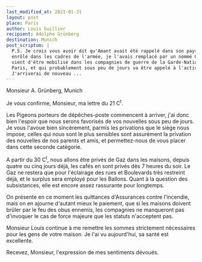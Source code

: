 ```yaml
---
last_modified_at: 2021-01-31
layout: post
place: Paris
author: Louis Guillier
recipient: Adolphe Grünberg
destination: Munich
post_scriptum: |
  P.S. Je crois vous avoir dit qu'Amant avait été rappelé dans son pays pour être
  enrôlé dans les cadres de l'armée, je l'avais remplacé par un nommé Georges qui
  vient d'être mobilisé dans les compagnies de guerre de la Garde-Nationale de
  Paris, et qui probablement sous peu de jours va être appelé à l'activité.
  J'arriverai de nouveau ...
---
```


Monsieur A. Grünberg, Munich


Je vous confirme, Monsieur, ma lettre du 21 C<sup>t</sup>.


Les Pigeons porteurs de dépêches-poste commencent à arriver, j'ai donc bien
l'espoir que nous serons favorisés de vos nouvelles sous peu de jours.
Je vous l'avoue bien sincèrement, parmis les privations que le siège nous
impose, celles qui nous sont le plus sensibles sont assurément la privation des
nouvelles de nos parents et amis, et permettez-nous de vous placer dans cette
seconde catégorie.

A partir du 30 C<sup>t</sup>, nous allons être privés de Gaz dans les maisons, depuis
quatre ou cinq jours déjà, les cafés en sont privés dès 7 heures du soir.
Le Gaz ne restera que pour l'éclairage des rues et Boulevards très restreint
déjà, et le surplus sera employé pour les Ballons.
Quant à la question des subsistances, elle est encore assez rassurante pour
longtemps.

On présente en ce moment les quittances d'Assurances contre l'incendie, mais on
en ajourne d'autant mieux le paiement, que si les maisons doivent brûler par le
feu des obus ennemis, les compagnies ne manqueront pas d'invoquer le cas de
force majeure que les statuts n'acceptent pas.

Monsieur Louis continue à me remettre les sommes strictement nécessaires pour
les gens de votre maison.
Je l'ai vu aujourd'hui, sa santé est excellente.

Recevez, Monsieur, l'expression de mes sentiments dévoués.
